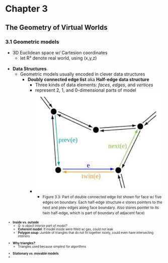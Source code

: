 # Chapter 3
## The Geometry of Virtual Worlds

### 3.1 Geometric models
- 3D Euclidean space w/ Cartesion coordinates
  - let R³ denote real world, using (x,y,z)
<br><br>
- __Data Structures__
  - Geometric models usually encoded in clever data structures
    - __Doubly connected edge list__ aka __Half-edge data structure__
      - Three kinds of data elements: _faces_, _edges_, and _vertices_
      - represent 2, 1, and 0-dimensional parts of model
      - ![](assets/Chapter-3-Notes-dcaf99cb.png)
        - <small>Figure 3.3: Part of double connected edge list shown for face w/ five edges on boundary. Each half-edge structure _e_ stores pointers to the next and prev edges along face boundary. Also stores pointer to its twin half-edge, which is part of boundary of adjacent face)<small>
<br><br>
- __Inside vs. outside__
  - _Q: is object interior part of model?_
  - __Coherent model__: If model inside were filled w/ gas, could not leak
  - __Polygon soup__: Jumble of triangles that do not fit together nicely, could even have intersecting interiors
<br><br>
- __Why triangles?__
  - Triangles used because simplest for algorithms
<br><br>
- __Stationary vs. movable models__
- 
